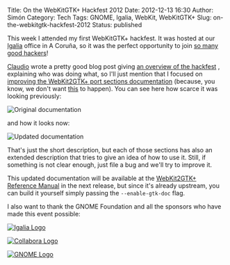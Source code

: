 Title: On the WebKitGTK+ Hackfest 2012
Date: 2012-12-13 16:30
Author: Simón
Category: Tech
Tags: GNOME, Igalia, WebKit, WebKitGTK+
Slug: on-the-webkitgtk-hackfest-2012
Status: published

This week I attended my first WebKitGTK+ hackfest. It was
hosted at our [Igalia](http://www.igalia.com/) office in A Coruña, so it
was the perfect opportunity to join [so many good
hackers](https://live.gnome.org/Hackfests/WebKitGTK2012)!

[Claudio](http://people.gnome.org/~csaavedra/) wrote a pretty good blog
post giving [an overview of the
hackfest](http://people.gnome.org/~csaavedra/news-2012-12.html#D11) ,
explaining who was doing what, so I'll just mention that I focused on
[improving the WebKit2GTK+ port sections
documentation](https://bugs.webkit.org/show_bug.cgi?id=104484) (because,
you know, we don't want
[this](http://geek-and-poke.com/2010/01/documentation-is-key.html) to
happen). You can see here how scarce it was looking previously:

![Original documentation]({filename}/images/WebKit2GTK+-doc-before-300x224.png)

and how it looks now:

![Updated documentation]({filename}/images/WebKit2GTK+-doc-after-300x224.png)

That's just the short description, but each of those sections has also
an extended description that tries to give an idea of how to use it.
Still, if something is not clear enough, just file a bug and we'll try
to improve it.

This updated documentation will be available at the [WebKit2GTK+
Reference
Manual](http://webkitgtk.org/reference/webkit2gtk/unstable/index.html)
in the next release, but since it's already upstream, you can build it
yourself simply passing the `--enable-gtk-doc` flag.

I also want to thank the GNOME Foundation and all the sponsors who have
made this event possible:

[![Igalia Logo](https://live.gnome.org/Hackfests/WebKitGTK2012?action=AttachFile&do=get⌖=igalia-logo.png)](http://www.igalia.com)

[![Collabora Logo](https://live.gnome.org/Hackfests/WebKitGTK2012?action=AttachFile&do=get⌖=collabora-logo.png)](http://www.collabora.co.uk)

[![GNOME Logo](http://blogs.gnome.org/xjuan/files/2012/09/sponsored-by-gnome-foundation.png)](http://foundation.gnome.org)
